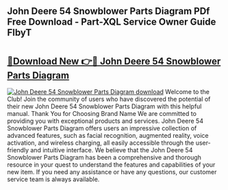## John Deere 54 Snowblower Parts Diagram PDf Free Download - Part-XQL Service Owner Guide FIbyT

# <h2><a href="http://dfmi6u.blite.top/?on=John+Deere+54+Snowblower+Parts+Diagram">🔗Download New 👉🔴 John Deere 54 Snowblower Parts Diagram</a></h2>

[![John Deere 54 Snowblower Parts Diagram download](https://i.imgur.com/lujVjoI.png)](http://dfmi6u.blite.top/?on=John+Deere+54+Snowblower+Parts+Diagram)
Welcome to the Club! Join the community of users who have discovered the potential of their new John Deere 54 Snowblower Parts Diagram with this helpful manual. Thank You for Choosing Brand Name We are committed to providing you with exceptional products and services. John Deere 54 Snowblower Parts Diagram offers users an impressive collection of advanced features, such as facial recognition, augmented reality, voice activation, and wireless charging, all easily accessible through the user-friendly and intuitive interface. We believe that the John Deere 54 Snowblower Parts Diagram has been a comprehensive and thorough resource in your quest to understand the features and capabilities of your new item. If you need any assistance or have any questions, our customer service team is always available.
